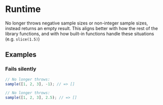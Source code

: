 # Runtime

No longer throws negative sample sizes or non-integer sample sizes, instead
returns an empty result. This aligns better with how the rest of the library
functions, and with how built-in functions handle these situations (e.g.
`slice(1.5)`)

## Examples

### Fails silently

```ts
// No longer throws:
sample([1, 2, 3], -1); // => []

// No longer throws:
sample([1, 2, 3], 2.5); // => []
```
